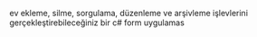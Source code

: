 ev ekleme, silme, sorgulama, düzenleme ve arşivleme işlevlerini gerçekleştirebileceğiniz bir c# form uygulamas
